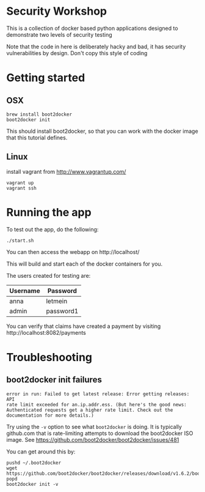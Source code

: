 # Security Workshop

This is a collection of docker based python applications designed to demonstrate two levels of security testing

Note that the code in here is deliberately hacky and bad, it has security vulnerabilities by design.  Don't copy this style of coding

# Getting started

## OSX

```
brew install boot2docker
boot2docker init
```

This should install boot2docker, so that you can work with the docker image that this tutorial defines.

## Linux

install vagrant from http://www.vagrantup.com/

```
vagrant up
vagrant ssh
```

# Running the app

To test out the app, do the following: 

```
./start.sh
```

You can then access the webapp on http://localhost/

This will build and start each of the docker containers for you.

The users created for testing are:

|Username|Password|
|--------|--------|
|anna|letmein|
|admin|password1|

You can verify that claims have created a payment by visiting http://localhost:8082/payments

# Troubleshooting

## boot2docker init failures

```
error in run: Failed to get latest release: Error getting releases: API
rate limit exceeded for an.ip.addr.ess. (But here's the good news:
Authenticated requests get a higher rate limit. Check out the
documentation for more details.)
```

Try using the `-v` option to see what `boot2docker` is doing. It is
typically github.com that is rate-limiting attempts to download the
boot2docker ISO image. See https://github.com/boot2docker/boot2docker/issues/481

You can get around this by:

```
pushd ~/.boot2docker
wget https://github.com/boot2docker/boot2docker/releases/download/v1.6.2/boot2docker.iso
popd
boot2docker init -v
```
